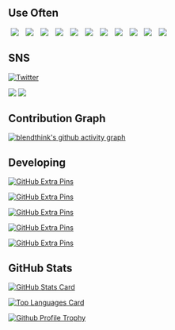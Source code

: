 ## Use Often

<a href="https://github.com/android"><img src="https://avatars.githubusercontent.com/u/32689599?s=50" hspace="5"/></a>
<a href="https://github.com/Kotlin"><img src="https://avatars.githubusercontent.com/u/1446536?s=50" hspace="5"/></a>
<a href="https://github.com/Flutter"><img src="https://avatars.githubusercontent.com/u/14101776?s=50" hspace="5"/></a>
<a href="https://github.com/apple"><img src="https://avatars.githubusercontent.com/u/10639145?s=50" hspace="5"/></a>
<a href="https://github.com/Docker"><img src="https://avatars.githubusercontent.com/u/5429470?s=50" hspace="5"/></a>
<a href="https://github.com/laravel"><img src="https://avatars.githubusercontent.com/u/958072?s=50" hspace="5"/></a>
<a href="https://github.com/php"><img src="https://avatars.githubusercontent.com/u/25158?s=50" hspace="5"/></a>
<a href="https://github.com/python"><img src="https://avatars.githubusercontent.com/u/1525981?s=50" hspace="5"/></a>
<a href="https://github.com/google"><img src="https://avatars.githubusercontent.com/u/1342004?s=50" hspace="5"/></a>
<a href="https://github.com/firebase"><img src="https://avatars.githubusercontent.com/u/1335026?s=50" hspace="5"/></a>
<a href="https://github.com/aws"><img src="https://avatars.githubusercontent.com/u/2232217?s=50" hspace="5"/></a>

## SNS

[![Twitter](https://img.shields.io/twitter/follow/blendthink?style=social)](https://twitter.com/intent/follow?screen_name=blendthink)

<a href="http://qiita.com/blendthink"><img src="https://qiita-badge.apiapi.app/s/blendthink/contributions.svg"/></a>
<a href="http://qiita.com/blendthink"><img src="https://qiita-badge.apiapi.app/s/blendthink/followers.svg"/></a>

## Contribution Graph

[![blendthink's github activity graph](https://activity-graph.herokuapp.com/graph?username=blendthink&theme=github)](https://github.com/ashutosh00710/github-readme-activity-graph)

## Developing

[![GitHub Extra Pins](https://github-readme-stats.vercel.app/api/pin/?username=blendthink&repo=flutter-mobile-template&theme=tokyonight)](https://github.com/blendthink/flutter-mobile-template)

[![GitHub Extra Pins](https://github-readme-stats.vercel.app/api/pin/?username=blendthink&repo=flutter-mobile-lints&theme=tokyonight)](https://github.com/blendthink/flutter-mobile-lints)

[![GitHub Extra Pins](https://github-readme-stats.vercel.app/api/pin/?username=blendthink&repo=flutter-snippets&theme=tokyonight)](https://github.com/blendthink/flutter-snippets)

[![GitHub Extra Pins](https://github-readme-stats.vercel.app/api/pin/?username=blendthink&repo=temporalobe&theme=tokyonight)](https://github.com/blendthink/temporalobe)

[![GitHub Extra Pins](https://github-readme-stats.vercel.app/api/pin/?username=blendthink&repo=android-diff-action&theme=tokyonight)](https://github.com/blendthink/android-diff-action)

## GitHub Stats

[![GitHub Stats Card](https://github-readme-stats.vercel.app/api?username=blendthink&count_private=true&show_icons=true&theme=tokyonight)](https://github.com/anuraghazra/github-readme-stats#github-stats-card)

[![Top Languages Card](https://github-readme-stats.vercel.app/api/top-langs/?username=blendthink&theme=tokyonight&layout=compact)](https://github.com/anuraghazra/github-readme-stats#top-languages-card)

[![Github Profile Trophy](https://github-profile-trophy.vercel.app/?username=blendthink&theme=nord&margin-w=15)](https://github.com/ryo-ma/github-profile-trophy)  
